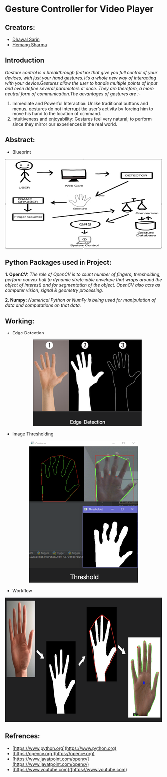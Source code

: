# **Gesture Controller for Video Player**

## **Creators:**
 - [Dhawal Sarin](https://www.linkedin.com/in/dhawal-sarin-861a3216b/)
 - [Hemang Sharma](https://www.linkedin.com/in/sharmahemang/)
 
## **Introduction**
 *Gesture control is a breakthrough feature that give you full control of your devices, with just your hand gestures. It’s a whole new way of interacting with your device.Gestures allow the user to handle multiple points of input and even define several parameters at once. They are therefore, a more neutral form of communication.The advantages of gestures are :-*
 1. Immediate and Powerful Interaction: Unlike traditional buttons and menus, gestures do not interrupt the user’s activity by forcing him to move his hand to the    location of command.
 2. Intuitiveness and enjoyability: Gestures feel very natural; to perform since they mirror our experiences in the real world.
 
## **Abstract:**

- Blueprint
<p align="center"><img src="https://github.com/Anonymous7316/Gestured-control-for-video-player/blob/main/Images/Blueprint.png" width="800"></p>
  
## **Python Packages used in Project:**  

**1. OpenCV:**
  *The role of OpenCV is to count number of fingers, thresholding, perform convex hull (a dynamic stretchable envelope that wraps around the object of interest) and for segmentation of the object. OpenCV also acts as computer vision, signal & geometry processing.*
  
**2. Numpy:**
  *Numerical Python or NumPy is being used for manipulation of data and computations on that data.*
  
## **Working:**
- Edge Detection
   <p align="center"><img src="https://github.com/Anonymous7316/Gestured-control-for-video-player/blob/main/Images/EdgeDetection.png" width="350"></p>

- Image Thresholding
<p align="center"><img src="https://github.com/Anonymous7316/Gestured-control-for-video-player/blob/main/Images/Threshold.png" width="350"></p>

- Workflow
 <p align="center"><img src="https://github.com/Anonymous7316/Gestured-control-for-video-player/blob/main/Images/Workflow.png" width="800" height="400"></p>
  
## **Refrences:**  
  - [https://www.python.org](https://www.python.org)
  - [https://opencv.org](https://opencv.org)
  - [https://www.javatpoint.com/opencv](https://www.javatpoint.com/opencv)
  - [https://www.youtube.com]([https://www.youtube.com)
